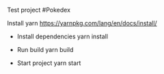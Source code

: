 Test project #Pokedex

Install yarn 
https://yarnpkg.com/lang/en/docs/install/

* Install dependencies
yarn install

* Run build 
yarn build

* Start project
yarn start
